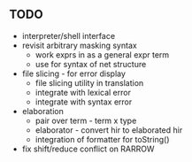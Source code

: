 
## TODO
* interpreter/shell interface
* revisit arbitrary masking syntax
    * work exprs in as a general expr term
    * use for syntax of net structure
* file slicing - for error display
    * file slicing utility in translation
    * integrate with lexical error
    * integrate with syntax error
* elaboration
    * pair over term - term x type
    * elaborator - convert hir to elaborated hir
    * integration of formatter for toString()
* fix shift/reduce conflict on RARROW
